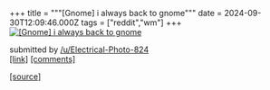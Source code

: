 +++
title = """[Gnome] i always back to gnome"""
date = 2024-09-30T12:09:46.000Z
tags = ["reddit","wm"]
+++
[![[Gnome] i always back to gnome ](https://b.thumbs.redditmedia.com/XXF-FtfRXjFptqPXVHzgfPYnWInV8KRJMlg-C1xYP2s.jpg "[Gnome] i always back to gnome ")](https://www.reddit.com/r/unixporn/comments/1fsty6b/gnome_i_always_back_to_gnome/)

submitted by [/u/Electrical-Photo-824](https://www.reddit.com/user/Electrical-Photo-824)  
[\[link\]](https://www.reddit.com/gallery/1fsty6b) [\[comments\]](https://www.reddit.com/r/unixporn/comments/1fsty6b/gnome_i_always_back_to_gnome/)

[[source]](https://www.reddit.com/r/unixporn/comments/1fsty6b/gnome_i_always_back_to_gnome/)
